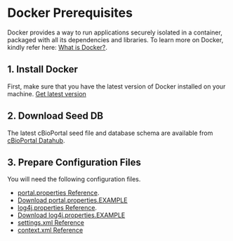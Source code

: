 # Docker Prerequisites

Docker provides a way to run applications securely isolated in a container, packaged with all its dependencies and libraries.
To learn more on Docker, kindly refer here: [What is Docker?](https://www.docker.com/what-docker).

## 1. Install Docker

First, make sure that you have the latest version of Docker installed on your machine. [Get latest version](https://www.docker.com/products/overview#/install_the_platform)

## 2. Download Seed DB

The latest cBioPortal seed file and database schema are available from [cBioPortal Datahub](https://github.com/cBioPortal/datahub/tree/master/seedDB).

## 3. Prepare Configuration Files

You will need the following configuration files.

- [portal.properties Reference](Pre-Build-Steps.md#prepare-property-files).
- [Download portal.properties.EXAMPLE](../src/main/resources/portal.properties.EXAMPLE)
- [log4j.properties  Reference](Pre-Build-Steps.md#prepare-the-log4jproperties-file).
- [Download log4j.properties.EXAMPLE](../src/main/resources/log4j.properties.EXAMPLE)
- [settings.xml Reference](Pre-Build-Steps.md#create-a-maven-settings-file)
- [context.xml Reference](Deploying.md#set-up-the-database-connection-pool)
